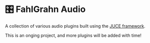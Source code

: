 # 🎛️ FahlGrahn Audio

A collection of various audio plugins built using the [JUCE framework](https://juce.com).

This is an onging project, and more plugins will be added with time!
